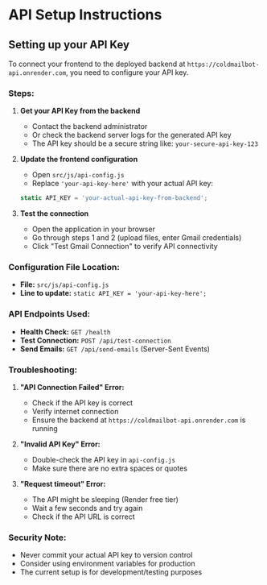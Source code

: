 # API Setup Instructions

## Setting up your API Key

To connect your frontend to the deployed backend at `https://coldmailbot-api.onrender.com`, you need to configure your API key.

### Steps:

1. **Get your API Key from the backend**
   - Contact the backend administrator
   - Or check the backend server logs for the generated API key
   - The API key should be a secure string like: `your-secure-api-key-123`

2. **Update the frontend configuration**
   - Open `src/js/api-config.js`
   - Replace `'your-api-key-here'` with your actual API key:
   ```javascript
   static API_KEY = 'your-actual-api-key-from-backend';
   ```

3. **Test the connection**
   - Open the application in your browser
   - Go through steps 1 and 2 (upload files, enter Gmail credentials)
   - Click "Test Gmail Connection" to verify API connectivity

### Configuration File Location:
- **File:** `src/js/api-config.js`
- **Line to update:** `static API_KEY = 'your-api-key-here';`

### API Endpoints Used:
- **Health Check:** `GET /health`
- **Test Connection:** `POST /api/test-connection`
- **Send Emails:** `GET /api/send-emails` (Server-Sent Events)

### Troubleshooting:

1. **"API Connection Failed" Error:**
   - Check if the API key is correct
   - Verify internet connection
   - Ensure the backend at `https://coldmailbot-api.onrender.com` is running

2. **"Invalid API Key" Error:**
   - Double-check the API key in `api-config.js`
   - Make sure there are no extra spaces or quotes

3. **"Request timeout" Error:**
   - The API might be sleeping (Render free tier)
   - Wait a few seconds and try again
   - Check if the API URL is correct

### Security Note:
- Never commit your actual API key to version control
- Consider using environment variables for production
- The current setup is for development/testing purposes